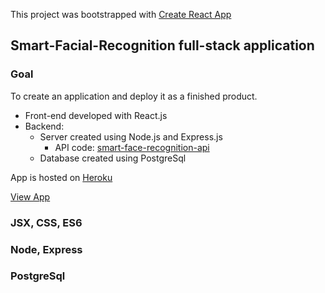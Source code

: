 This project was bootstrapped with [Create React App](https://github.com/facebookincubator/create-react-app)

## Smart-Facial-Recognition full-stack application

### Goal
To create an application and deploy it as a finished product. <br>
- Front-end developed with React.js
- Backend: 
  - Server created using Node.js and Express.js
    - API code: [smart-face-recognition-api](https://github.com/smart-face-recognition-api)
  - Database created using PostgreSql <br>
  
App is hosted on [Heroku](https://www.heroku.com/) <br>

[View App](https://smart-facial-recognition.herokuapp.com/)

### JSX, CSS, ES6
### Node, Express
### PostgreSql

